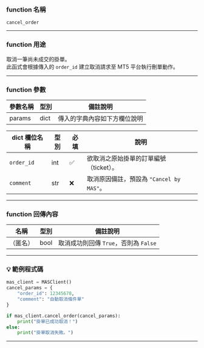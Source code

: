 ### function 名稱

`cancel_order`

---

### function 用途

取消一筆尚未成交的掛單。  
此函式會根據傳入的 `order_id` 建立取消請求至 MT5 平台執行刪單動作。

---

### function 參數

| 參數名稱 | 型別 | 備註說明 |
|----------|------|----------|
| params   | dict | 傳入的字典內容如下方欄位說明 |

| dict 欄位名稱 | 型別 | 必填  | 說明                                      |
|--------------|-------------|------|------------------------------------|
| `order_id`   | int  | ✅   | 欲取消之原始掛單的訂單編號（ticket）。        |
| `comment`    | str  | ❌   | 取消原因備註，預設為 `"Cancel by MAS"`。    |

---

### function 回傳內容

| 名稱     | 型別 | 備註說明              |
|----------|------|-----------------------|
| （匿名） | bool | 取消成功則回傳 `True`，否則為 `False` |

---

### 💡 範例程式碼

```python
mas_client = MASClient()
cancel_params = {
    "order_id": 12345678,
    "comment": "自動取消條件單"
}

if mas_client.cancel_order(cancel_params):
    print("掛單已成功取消！")
else:
    print("掛單取消失敗。")
```

---
